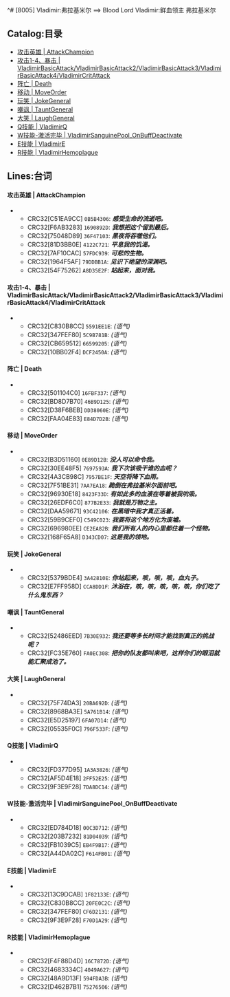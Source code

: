 ^# [8005] Vladimir:弗拉基米尔 ==> Blood Lord Vladimir:鲜血领主 弗拉基米尔

## Catalog:目录
* [攻击英雄 | AttackChampion](#攻击英雄--AttackChampion)
* [攻击1-4、暴击 | VladimirBasicAttack/VladimirBasicAttack2/VladimirBasicAttack3/VladimirBasicAttack4/VladimirCritAttack](#攻击1-4暴击--VladimirBasicAttackVladimirBasicAttack2VladimirBasicAttack3VladimirBasicAttack4VladimirCritAttack)
* [阵亡 | Death](#阵亡--Death)
* [移动 | MoveOrder](#移动--MoveOrder)
* [玩笑 | JokeGeneral](#玩笑--JokeGeneral)
* [嘲讽 | TauntGeneral](#嘲讽--TauntGeneral)
* [大笑 | LaughGeneral](#大笑--LaughGeneral)
* [Q技能 | VladimirQ](#Q技能--VladimirQ)
* [W技能-激活完毕 | VladimirSanguinePool_OnBuffDeactivate](#W技能-激活完毕--VladimirSanguinePool_OnBuffDeactivate)
* [E技能 | VladimirE](#E技能--VladimirE)
* [R技能 | VladimirHemoplague](#R技能--VladimirHemoplague)

## Lines:台词
#### 攻击英雄 | AttackChampion
- - CRC32[C51EA9CC] `0B5B4306`: ***感受生命的流逝吧。***
  - CRC32[F6AB3283] `1690892D`: ***我想把这个留到最后。***
  - CRC32[75048D89] `36F47103`: ***黑夜将吞噬他们。***
  - CRC32[81D3BB0E] `4122C721`: ***平息我的饥渴。***
  - CRC32[7AF10CAC] `57FDC939`: ***可悲的生物。***
  - CRC32[1964F5AF] `79DDBB1A`: ***见识下绝望的深渊吧。***
  - CRC32[54F75262] `A8D35E2F`: ***站起来，面对我。***

#### 攻击1-4、暴击 | VladimirBasicAttack/VladimirBasicAttack2/VladimirBasicAttack3/VladimirBasicAttack4/VladimirCritAttack
- - CRC32[C830B8CC] `5591EE1E`: *(语气)*
  - CRC32[347FEF80] `5C9B781B`: *(语气)*
  - CRC32[CB659512] `66599205`: *(语气)*
  - CRC32[10BB02F4] `DCF2450A`: *(语气)*

#### 阵亡 | Death
- - CRC32[501104C0] `16FBF337`: *(语气)*
  - CRC32[BD8D7B70] `46B9D125`: *(语气)*
  - CRC32[D38F6BEB] `DD38060E`: *(语气)*
  - CRC32[FAA04E83] `E84D7D2B`: *(语气)*

#### 移动 | MoveOrder
- - CRC32[B3D51160] `0E89D12B`: ***没人可以命令我。***
  - CRC32[30EE48F5] `7697593A`: ***我下次该吸干谁的血呢？***
  - CRC32[4A3CB98C] `7957BE1F`: ***天空将降下血雨。***
  - CRC32[7F51BE31] `7AA7EA18`: ***跪倒在弗拉基米尔面前吧。***
  - CRC32[96930E18] `8423F33D`: ***有如此多的血液在等着被我吮吸。***
  - CRC32[26EDF6C0] `877B2E33`: ***我就是万物之主。***
  - CRC32[DAA59671] `93C42106`: ***在黑暗中我才真正活着。***
  - CRC32[59B9CEF0] `C549C023`: ***我要将这个地方化为废墟。***
  - CRC32[696980EE] `CE2EA82B`: ***我们所有人的内心里都住着一个怪物。***
  - CRC32[168F65A8] `D343CD07`: ***这是我的领地。***

#### 玩笑 | JokeGeneral
- - CRC32[5379BDE4] `3A42810E`: ***你站起来，咳，咳，咳，血丸子。***
  - CRC32[E7FF958D] `CCA8DD1F`: ***沐浴在，咳，咳，咳，咳，咳，你们吃了什么鬼东西？***

#### 嘲讽 | TauntGeneral
- - CRC32[52486EED] `7B30E932`: ***我还要等多长时间才能找到真正的挑战呢？***
  - CRC32[FC35E760] `FA0EC308`: ***把你的队友都叫来吧，这样你们的眼泪就能汇聚成池了。***

#### 大笑 | LaughGeneral
- - CRC32[75F74DA3] `20BA692D`: *(语气)*
  - CRC32[8968BA3E] `5A761B14`: *(语气)*
  - CRC32[E5D25197] `6FA07D14`: *(语气)*
  - CRC32[05535F0C] `796F533F`: *(语气)*

#### Q技能 | VladimirQ
- - CRC32[FD377D95] `1A3A3826`: *(语气)*
  - CRC32[AF5D4E18] `2FF52E25`: *(语气)*
  - CRC32[9F3E9F28] `7DA8DC14`: *(语气)*

#### W技能-激活完毕 | VladimirSanguinePool_OnBuffDeactivate
- - CRC32[ED784D18] `00C3D712`: *(语气)*
  - CRC32[203B7232] `81D04039`: *(语气)*
  - CRC32[FB1039C5] `EB4F9B17`: *(语气)*
  - CRC32[A44DA02C] `F614FB01`: *(语气)*

#### E技能 | VladimirE
- - CRC32[13C9DCAB] `1F82133E`: *(语气)*
  - CRC32[C830B8CC] `20FE0C2C`: *(语气)*
  - CRC32[347FEF80] `CF6D2131`: *(语气)*
  - CRC32[9F3E9F28] `F70D1A29`: *(语气)*

#### R技能 | VladimirHemoplague
- - CRC32[F4F88D4D] `16C7872D`: *(语气)*
  - CRC32[4683334C] `4049A627`: *(语气)*
  - CRC32[48A9D13F] `594FDA3B`: *(语气)*
  - CRC32[D462B7B1] `75276506`: *(语气)*